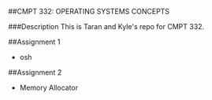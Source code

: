 ##CMPT 332: OPERATING SYSTEMS CONCEPTS

###Description
This is Taran and Kyle's repo for CMPT 332.

##Assignment 1
* osh

##Assignment 2
* Memory Allocator
